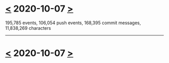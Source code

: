 # [<](2020-10-06.md) 2020-10-07 [>](2020-10-08.md)

195,785 events, 106,054 push events, 168,395 commit messages, 11,838,269 characters



---

# [<](2020-10-06.md) 2020-10-07 [>](2020-10-08.md)

